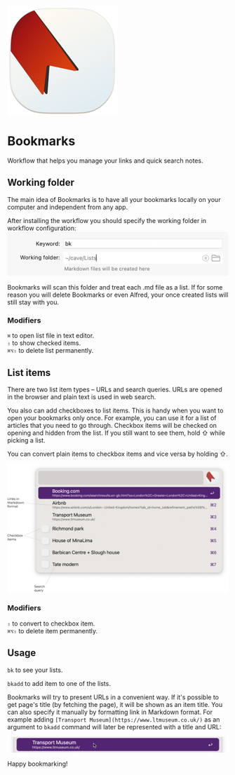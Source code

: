 ![Bookmarks](./icon.png)

# Bookmarks
Workflow that helps you manage your links and quick search notes.

## Working folder
The main idea of Bookmarks is to have all your bookmarks locally on your computer and independent from any app.

After installing the workflow you should specify the working folder in workflow configuration:
![Configuration](./configuration.png)

Bookmarks will scan this folder and treat each .md file as a list. If for some reason you will delete Bookmarks or even Alfred, your once created lists will still stay with you.

### Modifiers
`⌘` to open list file in text editor.  
`⇧` to show checked items.  
`⌘⌥⇧` to delete list permanently.

## List items
There are two list item types – URLs and search queries. URLs are opened in the browser and plain text is used in web search.

You also can add checkboxes to list items. This is handy when you want to open your bookmarks only once. For example, you can use it for a list of articles that you need to go through. Checkbox items will be checked on opening and hidden from the list. If you still want to see them, hold ⇧ while picking a list.

You can convert plain items to checkbox items and vice versa by holding ⇧.

![List items](./list-items.png)

### Modifiers
`⇧` to convert to checkbox item.  
`⌘⌥⇧` to delete item permanently.

## Usage
`bk` to see your lists.

`bkadd` to add item to one of the lists.

Bookmarks will try to present URLs in a convenient way. If it's possible to get page's title (by fetching the page), it will be shown as an item title. You can also specify it manually by formatting link in Markdown format. For example adding `[Transport Museum](https://www.ltmuseum.co.uk/)` as an argument to `bkadd` command will later be represented with a title and URL:

![Markdown link](./markdown-link.png)

Happy bookmarking!
